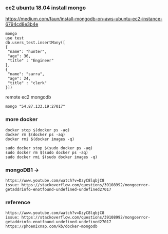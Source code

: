 ### ec2 ubuntu 18.04 install mongo

https://medium.com/faun/install-mongodb-on-aws-ubuntu-ec2-instance-6794cd8e3b4e

```
mongo
use test
db.users_test.insertMany([
{
 "name": "hunter",
 "age": 36, 
 "title" : "Engineer"
},
{
 "name": "sarra",
 "age": 24, 
 "title" : "clerk"
}])
```

remote ec2  mongodb
```
mongo "54.87.133.19:27017"
```

### more docker 
```
docker stop $(docker ps -aq)    
docker rm $(docker ps -aq)    
docker rmi $(docker images -q)
```

```
sudo docker stop $(sudo docker ps -aq)    
sudo docker rm $(sudo docker ps -aq)    
sudo docker rmi $(sudo docker images -q)
```


### mongoDB1 -> 
```
https://www.youtube.com/watch?v=DzyC8lqbjC8
issue: https://stackoverflow.com/questions/39108992/mongoerror-getaddrinfo-enotfound-undefined-undefined27017
```


### reference
```
https://www.youtube.com/watch?v=DzyC8lqbjC8
issue: https://stackoverflow.com/questions/39108992/mongoerror-getaddrinfo-enotfound-undefined-undefined27017
https://phoenixnap.com/kb/docker-mongodb
```
